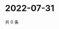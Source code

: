 # 2022-07-31

共 0 条

<!-- BEGIN WEIBO -->
<!-- 最后更新时间 Sun Jul 31 2022 23:15:20 GMT+0800 (China Standard Time) -->

<!-- END WEIBO -->
